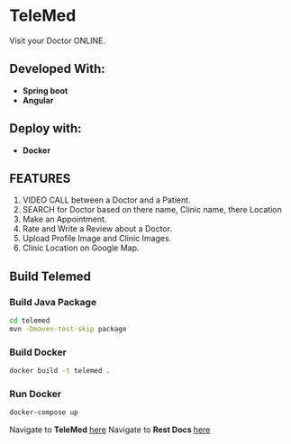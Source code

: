 # TeleMed
Visit your Doctor ONLINE.

## Developed With:
- **Spring boot**
- **Angular**

## Deploy with:
- **Docker**

## FEATURES
1. VIDEO CALL between a Doctor and a Patient.
2. SEARCH for Doctor based on there name, Clinic name, there Location
3. Make an Appointment.
4. Rate and Write a Review about a Doctor.
5. Upload Profile Image and Clinic Images.
6. Clinic Location on Google Map.



## Build Telemed

### Build Java Package

```bash
cd telemed
mvn -Dmaven-test-skip package
```
### Build Docker

```bash
docker build -t telemed .
```
### Run Docker 

```bash
docker-compose up
```

Navigate to <b>TeleMed</b> [here](http://localhost:8080)
Navigate to <b> Rest Docs </b> [here](http://localhost:8080/swagger-ui.html)
